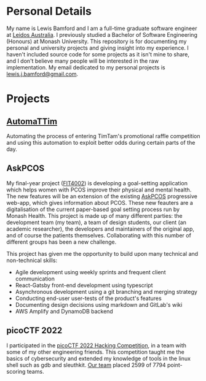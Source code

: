 
# Personal Details

My name is Lewis Bamford and I am a full-time graduate software engineer at [Leidos Australia](https://www.leidos.com/company/global/australia).
I previously studied a Bachelor of Software Engineering (Honours) at Monash University.
This repository is for documenting my personal and university projects and giving insight into my experience.
I haven't included source code for some projects as it isn't mine to share, and I don't believe many people will be interested in the raw implementation.
My email dedicated to my personal projects is lewis.j.bamford@gmail.com.

# Projects

## [AutomaTTim](https://github.com/l-bamf/automaTTim)

Automating the process of entering TimTam's promotional raffle competition and using this automation to exploit better odds during certain parts of the day.

## AskPCOS

My final-year project ([FIT4002](https://handbook.monash.edu/2022/units/FIT4002)) is developing a goal-setting application which helps women with PCOS improve their physical and mental health.
The new features will be an extension of the existing [AskPCOS](https://www.askpcos.org/) progressive web-app, which gives information about PCOS. These new feauters are a digitalisation of the current paper-based goal setting process run by Monash Health.
This project is made up of many different parties: the development team (my team), a team of design students, our client (an academic researcher), the developers and maintainers of the original app, and of course the patients themselves. Collaborating with this number of different groups has been a new challenge.

This project has given me the opportunity to build upon many technical and non-technical skills:
- Agile development using weekly sprints and frequent client communication
- React-Gatsby front-end development using typescript
- Asynchronous development using a git branching and merging strategy
- Conducting end-user user-tests of the product's features
- Documenting design decisions using markdown and GitLab's wiki
- AWS Amplify and DynamoDB backend

## picoCTF 2022

I participated in the [picoCTF 2022 Hacking Competition](https://picoctf.org/competitions/2022-spring), in a team with some of my other engineering friends.
This competition taught me the basics of cybersecurity and extended my knowledge of tools in the linux shell such as gdb and sleuthkit.
[Our team](https://play.picoctf.org/teams/3186) placed 2599 of 7794 point-scoring teams.



